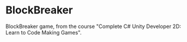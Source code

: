 # BlockBreaker
BlockBreaker game, from the course "Complete C# Unity Developer 2D: Learn to Code Making Games".
